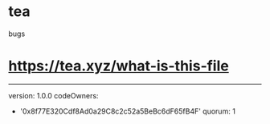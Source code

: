 # tea
bugs
# https://tea.xyz/what-is-this-file
---
version: 1.0.0
codeOwners:
  - '0x8f77E320Cdf8Ad0a29C8c2c52a5BeBc6dF65fB4F'
quorum: 1
